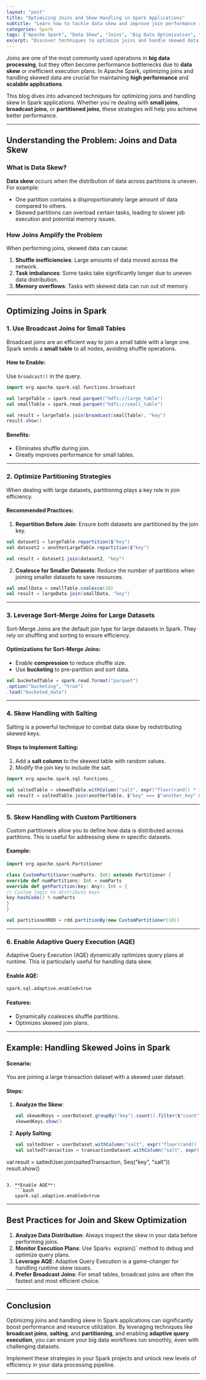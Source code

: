 ```yaml
---
layout: "post"
title: "Optimizing Joins and Skew Handling in Spark Applications"
subtitle: "Learn how to tackle data skew and improve join performance in Apache Spark for faster and efficient big data processing."
categories: Spark
tags: ["Apache Spark", "Data Skew", "Joins", "Big Data Optimization", "Spark Performance"]
excerpt: "Discover techniques to optimize joins and handle skewed data in Apache Spark, ensuring better performance and resource utilization in your big data workflows."
---
```




Joins are one of the most commonly used operations in **big data processing**, but they often become performance bottlenecks due to **data skew** or inefficient execution plans. In Apache Spark, optimizing joins and handling skewed data are crucial for maintaining **high performance** and **scalable applications**.

This blog dives into advanced techniques for optimizing joins and handling skew in Spark applications. Whether you`re dealing with **small joins**, **broadcast joins**, or **partitioned joins**, these strategies will help you achieve better performance.

---

## Understanding the Problem: Joins and Data Skew

### What is Data Skew?

**Data skew** occurs when the distribution of data across partitions is uneven. For example:
- One partition contains a disproportionately large amount of data compared to others.
- Skewed partitions can overload certain tasks, leading to slower job execution and potential memory issues.

### How Joins Amplify the Problem

When performing joins, skewed data can cause:
1. **Shuffle inefficiencies**: Large amounts of data moved across the network.
2. **Task imbalances**: Some tasks take significantly longer due to uneven data distribution.
3. **Memory overflows**: Tasks with skewed data can run out of memory.

---

## Optimizing Joins in Spark

### 1. Use Broadcast Joins for Small Tables

Broadcast joins are an efficient way to join a small table with a large one. Spark sends a **small table** to all nodes, avoiding shuffle operations.

#### How to Enable:
Use `broadcast()` in the query.

```scala
import org.apache.spark.sql.functions.broadcast

val largeTable = spark.read.parquet("hdfs://large_table")
val smallTable = spark.read.parquet("hdfs://small_table")

val result = largeTable.join(broadcast(smallTable), "key")
result.show()
```

#### Benefits:
- Eliminates shuffle during join.
- Greatly improves performance for small tables.

---

### 2. Optimize Partitioning Strategies

When dealing with large datasets, partitioning plays a key role in join efficiency.

#### Recommended Practices:
1. **Repartition Before Join**: Ensure both datasets are partitioned by the join key.

```scala
val dataset1 = largeTable.repartition($"key")
val dataset2 = anotherLargeTable.repartition($"key")

val result = dataset1.join(dataset2, "key")
```

2. **Coalesce for Smaller Datasets**: Reduce the number of partitions when joining smaller datasets to save resources.

```scala
val smallData = smallTable.coalesce(10)
val result = largeData.join(smallData, "key")
```

---

### 3. Leverage Sort-Merge Joins for Large Datasets

Sort-Merge Joins are the default join type for large datasets in Spark. They rely on shuffling and sorting to ensure efficiency.

#### Optimizations for Sort-Merge Joins:
- Enable **compression** to reduce shuffle size.
- Use **bucketing** to pre-partition and sort data.

```scala
val bucketedTable = spark.read.format("parquet")
.option("bucketing", "true")
.load("bucketed_data")
```

---

### 4. Skew Handling with Salting

Salting is a powerful technique to combat data skew by redistributing skewed keys.

#### Steps to Implement Salting:
1. Add a **salt column** to the skewed table with random values.
2. Modify the join key to include the salt.

```scala
import org.apache.spark.sql.functions._

val saltedTable = skewedTable.withColumn("salt", expr("floor(rand() * 10)"))
val result = saltedTable.join(anotherTable, $"key" === $"another_key" && $"salt" === $"salt_key")
```

---

### 5. Skew Handling with Custom Partitioners

Custom partitioners allow you to define how data is distributed across partitions. This is useful for addressing skew in specific datasets.

#### Example:
```scala
import org.apache.spark.Partitioner

class CustomPartitioner(numParts: Int) extends Partitioner {
override def numPartitions: Int = numParts
override def getPartition(key: Any): Int = {
// Custom logic to distribute keys
key.hashCode() % numParts
}
}

val partitionedRDD = rdd.partitionBy(new CustomPartitioner(10))
```

---

### 6. Enable Adaptive Query Execution (AQE)

Adaptive Query Execution (AQE) dynamically optimizes query plans at runtime. This is particularly useful for handling data skew.

#### Enable AQE:
```bash
spark.sql.adaptive.enabled=true
```

#### Features:
- Dynamically coalesces shuffle partitions.
- Optimizes skewed join plans.

---

## Example: Handling Skewed Joins in Spark

#### Scenario:
You are joining a large transaction dataset with a skewed user dataset.

#### Steps:
1. **Analyze the Skew**:
   ```scala
   val skewedKeys = userDataset.groupBy("key").count().filter($"count" > threshold)
   skewedKeys.show()
   ```

2. **Apply Salting**:
   ```scala
   val saltedUser = userDataset.withColumn("salt", expr("floor(rand() * 10)"))
   val saltedTransaction = transactionDataset.withColumn("salt", expr("floor(rand() * 10)"))

val result = saltedUser.join(saltedTransaction, Seq("key", "salt"))
result.show()
```

3. **Enable AQE**:
   ```bash
   spark.sql.adaptive.enabled=true
   ```

---

## Best Practices for Join and Skew Optimization

1. **Analyze Data Distribution**: Always inspect the skew in your data before performing joins.
2. **Monitor Execution Plans**: Use Spark`s `explain()` method to debug and optimize query plans.
3. **Leverage AQE**: Adaptive Query Execution is a game-changer for handling runtime skew issues.
4. **Prefer Broadcast Joins**: For small tables, broadcast joins are often the fastest and most efficient choice.

---

## Conclusion

Optimizing joins and handling skew in Spark applications can significantly boost performance and resource utilization. By leveraging techniques like **broadcast joins**, **salting**, and **partitioning**, and enabling **adaptive query execution**, you can ensure your big data workflows run smoothly, even with challenging datasets.

Implement these strategies in your Spark projects and unlock new levels of efficiency in your data processing pipeline.

---
